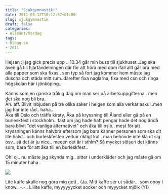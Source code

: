 ```yaml
---
title: "Sjukgymnastik!"
date: 2011-05-12T10:12:57+01:00
slug: sjukgymnastik
draft: false
categories:
- Allmänt/Vardag
tags:
- blogg.se
- 2011
---
```

Hejsan :) jag gick precis upp .. 10.34 går min buss till sjukhuset..Jag ska även gå till hjärtavdelningen där för att höra med dom ifall allt går bra med alla papper som ska fixas.. sen typ så fort jag kommer hem måste jag duscha och städa mitt rum..därefter fixa naglarna, fixa med csn och ringa högskolan här i jönköping..  
  
Känns som en ganska tråkig dag om man ser på arbetsuppgifterna.. men det ska nog bli bra..  
Åh. aff. Blivit inbjuden på tre olika saker i helgen som alla verkar askul..men jag har inte råd.. haha..  
Åka till Oslo och träffa kirsty, Åka på kryssning till Åland eller gå på en burleskfest i stockholm.. fast om jag hade haft pengar hade det nog ändå bara blivit "det vanliga alternativet" och åka till oslo.. mest för att kryssningen känns halvbra eftersom jag bara känner personen som ska dit lite halvt.. och burleskfesten verkar riktigt kul.. man behövde inte klä ut sig osv.. så det är ju nice.. meeen det är i sthlm? Så mycket slöseri det känns som, bara för att åka till en burleskfest..  
  
Oh! oj.. nu måste jag skynda mig.. sitter i underkläder och jag måste gå om 15 minuter haha..  
  
![](/assets/images/blogg.se/dsc02497_147508339.jpg)  
  
Lite kaffe skulle nog göra mig gott.. (Ja. Mitt kaffe ser ut sådär... som oboy I know.. -.-.. Liiiite kaffe, myyyyyycket socker och myyycket mjölk (Y))